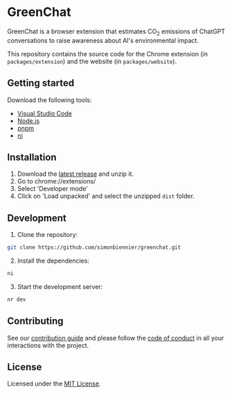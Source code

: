 # GreenChat

GreenChat is a browser extension that estimates CO<sub>2</sub> emissions of ChatGPT conversations to raise awareness about AI's environmental impact.

This repository contains the source code for the Chrome extension (in `packages/extension`) and the website (in `packages/website`).

## Getting started

Download the following tools:

- [Visual Studio Code](https://code.visualstudio.com/)
- [Node.js](https://nodejs.org/en/)
- [pnpm](https://pnpm.io/)
- [ni](https://github.com/antfu-collective/ni)

## Installation

1. Download the [latest release](https://github.com/simonbiennier/greenchat/releases/) and unzip it.
2. Go to chrome://extensions/
3. Select 'Developer mode'
4. Click on 'Load unpacked' and select the unzipped `dist` folder.

## Development

1. Clone the repository:

```bash
git clone https://github.com/simonbiennier/greenchat.git
```

2. Install the dependencies:

```bash
ni
```

3. Start the development server:

```bash
nr dev
```

## Contributing

See our [contribution guide](CONTRIBUTING.md) and please follow the [code of conduct](CODE_OF_CONDUCT.md) in all your interactions with the project.

## License
Licensed under the [MIT License](LICENSE).
